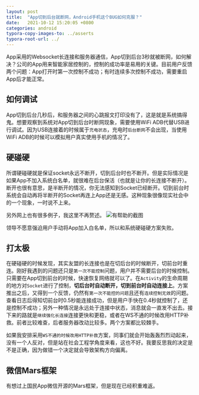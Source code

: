 ```yaml
---
layout: post
title:  "App切到后台就断网，Android手机这个BUG如何克服？"
date:   2021-10-12 15:20:05 +0800
categories: android
typora-copy-images-to: ../asserts
typora-root-url: ../
---
```


App采用的Websocket长连接和服务器通信，App切到后台3秒就被断网，如何解决？公司的App用来智能家居控制的，控制的成功率是易用的关键。目前用户反馈两个问题：App打开时第一次控制不成功；有时连续多次控制不成功，需要重启App后才能正常。

## 如何调试

App切到后台几秒后，和服务器之间的心跳报文打印没有了，这是就是系统搞得鬼。想要观察到系统对App切到后台时断网现象，需要使用WiFi ADB代替USB进行调试。因为USB连接着的时候属于`充电状态`，充电时`后台断网`不会出现，当使用WiFi ADB的时候可以模拟用户真实使用手机的情况了。

## 硬碰硬
所谓硬碰硬就是保证socket永远不断开，切到后台时也不断开。但是实际情况是如果App不加入系统白名单，就很难在后台保活（也就是让你的长连接不断开）。断开也很有意思，是半断开的情况，你无法感知到Socket已经断开。切到前台时系统会自动再将半断开的Socket再连上App还是无感。这种现象很像现实社会中的一个现象，一时说不上来。

另外网上也有很多例子，我这里不再赘述。
![有帮助的截图](/assets/Selection_269.png)

领导不愿意强迫用户手动将App加入白名单，所以和系统硬碰硬方案失败。

## 打太极
在硬碰硬的时候发现，其实友盟的长连接也是在切后台的时候断开，切前台时重连。刚好我遇到的问题还只是`第一次不能控制`问题，用户并不需要后台的时候控制。只需要在App切到前台的时候，快速恢复网络就可以了。在`Activity`的生命周期的地方对`Socket`进行了控制，**切后台时自动断开，切到前台时自动连接上**。方案推出之后，又得到一个反馈，仍然有`第一次不能控的问题`且还有`连续控制无效`的问题。查看日志后得知切前台时0.5秒能连接成功，但是用户手快在0.4秒就控制了，还是控制不成功；另外一种情况是永远处于连接中状态，消息就会一直发不出去。接下来的路就是`继续强化长连接`连接更快和更稳，或者在WS不通的时候改用HTTP补救。前者比较难查，后者服务器改动比较多。两个方案都比较棘手。

如果我安排采用`WS不通的时候改用HTTP补救`方案，同事们就会开始轰轰烈烈动起来，没有一个人反对，但是站在社会工程学角度来看，这也不好。我要反思我的决定是不是正确，因为做错一个决定就会导致架构方向偏离。



## 微信Mars框架

有想过上国民App微信开源的Mars框架，但是现在已经积重难返。